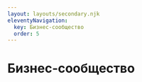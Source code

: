 ```yaml
---
layout: layouts/secondary.njk
eleventyNavigation:
  key: Бизнес-сообщество
  order: 5
---
```


# Бизнес-сообщество

